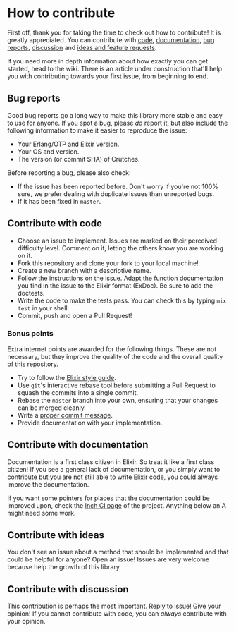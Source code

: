 # How to contribute

First off, thank you for taking the time to check out how to contribute! It is
greatly appreciated.  You can contribute with [code], [documentation], [bug
reports], [discussion] and [ideas and feature requests].

 [code]:#contribute-with-code
 [documentation]:#contribute-with-documentation
 [bug reports]:#bug-reports
 [ideas and feature requests]:#contribute-with-ideas
 [discussion]:#contribute-with-discussion

If you need more in depth information about how exactly you can get started,
head to the wiki. There is an article under construction that'll help you with
contributing towards your first issue, from beginning to end.

## Bug reports

Good bug reports go a long way to make this library more stable and easy to use
for anyone. If you spot a bug, please *do* report it, but also include the
following information to make it easier to reproduce the issue:

 - Your Erlang/OTP and Elixir version.
 - Your OS and version.
 - The version (or commit SHA) of Crutches.

Before reporting a bug, please also check:

 - If the issue has been reported before. Don't worry if you're not 100% sure,
   we prefer dealing with duplicate issues than unreported bugs.
 - If it has been fixed in `master`.

## Contribute with code

 - Choose an issue to implement. Issues are marked on their perceived difficulty
   level. Comment on it, letting the others know you are working on it.
 - Fork this repository and clone your fork to your local machine!
 - Create a new branch with a descriptive name.
 - Follow the instructions on the issue. Adapt the function documentation you
   find in the issue to the Elixir format (ExDoc). Be sure to add the doctests.
 - Write the code to make the tests pass. You can check this by typing `mix test`
   in your shell.
 - Commit, push and open a Pull Request!

### Bonus points

Extra internet points are awarded for the following things. These are not
necessary, but they improve the quality of the code and the overall quality
of this repository.

 - Try to follow the [Elixir style guide].
 - Use `git`'s interactive rebase tool before submitting a Pull Request to
   squash the commits into a single commit.
 - Rebase the `master` branch into your own, ensuring that your changes can
   be merged cleanly.
 - Write a [proper commit message].
 - Provide documentation with your implementation.

 [proper commit message]:https://robots.thoughtbot.com/5-useful-tips-for-a-better-commit-message
 [Elixir style guide]:https://github.com/niftyn8/elixir_style_guide

## Contribute with documentation

Documentation is a first class citizen in Elixir. So treat it like a first class
citizen! If you see a general lack of documentation, or you simply want to
contribute but you are not still able to write Elixir code, you could always
improve the documentation.

If you want some pointers for places that the documentation could be improved
upon, check the [Inch CI page] of the project. Anything below an A might
need some work.

 [Inch CI page]:http://inch-ci.org/github/mykewould/crutches

## Contribute with ideas

You don't see an issue about a method that should be implemented and that could
be helpful for anyone? Open an issue! Issues are very welcome because help the
growth of this library.

## Contribute with discussion

This contribution is perhaps the most important. Reply to issue! Give your
opinion! If you cannot contribute with code, you can _always_ contribute with
your opinion.
